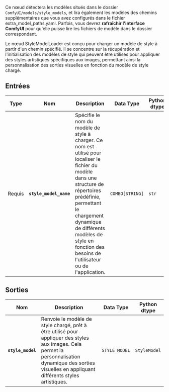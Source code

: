 Ce nœud détectera les modèles situés dans le dossier `ComfyUI/models/style_models`,
et lira également les modèles des chemins supplémentaires que vous avez configurés dans le fichier extra_model_paths.yaml.
Parfois, vous devrez **rafraîchir l'interface ComfyUI** pour qu'elle puisse lire les fichiers de modèle dans le dossier correspondant.

Le nœud StyleModelLoader est conçu pour charger un modèle de style à partir d'un chemin spécifié. Il se concentre sur la récupération et l'initialisation des modèles de style qui peuvent être utilisés pour appliquer des styles artistiques spécifiques aux images, permettant ainsi la personnalisation des sorties visuelles en fonction du modèle de style chargé.

## Entrées

| Type | Nom | Description | Data Type | Python dtype |
|------|-----|-------------|-------------|--------------|
| Requis | **`style_model_name`** | Spécifie le nom du modèle de style à charger. Ce nom est utilisé pour localiser le fichier du modèle dans une structure de répertoires prédéfinie, permettant le chargement dynamique de différents modèles de style en fonction des besoins de l'utilisateur ou de l'application. | `COMBO[STRING]` | `str` |

## Sorties

| Nom | Description | Data Type | Python dtype |
|-----|-------------|-------------|--------------|
| **`style_model`** | Renvoie le modèle de style chargé, prêt à être utilisé pour appliquer des styles aux images. Cela permet la personnalisation dynamique des sorties visuelles en appliquant différents styles artistiques. | `STYLE_MODEL` | `StyleModel` |
